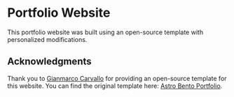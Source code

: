 # Portfolio Website

This portfolio website was built using an open-source template with personalized modifications.

## Acknowledgments

Thank you to [Gianmarco Carvallo](https://github.com/Ladvace/astro-bento-portfolio/commits?author=Ladvace) for providing an open-source template for this website. You can find the original template here: [Astro Bento Portfolio](https://github.com/Ladvace/astro-bento-portfolio).
